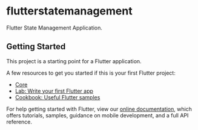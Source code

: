 # flutterstatemanagement

Flutter State Management Application.

## Getting Started

This project is a starting point for a Flutter application.

A few resources to get you started if this is your first Flutter project:

- [Core](https://flutter.dev/docs/development/data-and-backend/state-mgmt/options)
- [Lab: Write your first Flutter app](https://flutter.dev/docs/get-started/codelab)
- [Cookbook: Useful Flutter samples](https://flutter.dev/docs/cookbook)

For help getting started with Flutter, view our
[online documentation](https://flutter.dev/docs), which offers tutorials,
samples, guidance on mobile development, and a full API reference.
